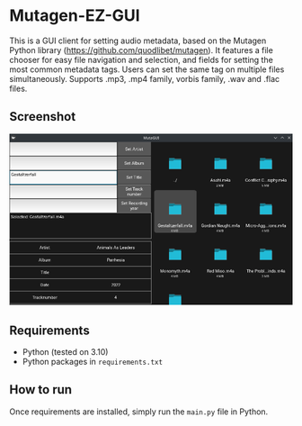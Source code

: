 # Mutagen-EZ-GUI
This is a GUI client for setting audio metadata, based on the Mutagen Python library (https://github.com/quodlibet/mutagen). It features a file chooser for easy file navigation and selection, and fields for setting the most common metadata tags. Users can set the same tag on multiple files simultaneously.
Supports .mp3, .mp4 family, vorbis family, .wav and .flac files.

## Screenshot
![Mutagen-EZ-GUI](assets/screenshots/mutagen-ez-gui.png "Mutagen-EZ-GUI")

## Requirements
- Python (tested on 3.10)
- Python packages in `requirements.txt`

## How to run
Once requirements are installed, simply run the `main.py` file in Python.
